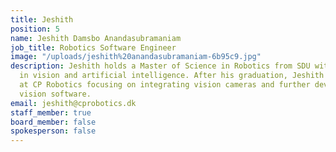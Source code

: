 ```yaml
---
title: Jeshith
position: 5
name: Jeshith Damsbo Anandasubramaniam
job_title: Robotics Software Engineer
image: "/uploads/jeshith%20anandasubramaniam-6b95c9.jpg"
description: Jeshith holds a Master of Science in Robotics from SDU with specialty
  in vision and artificial intelligence. After his graduation, Jeshith has been working
  at CP Robotics focusing on integrating vision cameras and further developing the
  vision software.
email: jeshith@cprobotics.dk
staff_member: true
board_member: false
spokesperson: false
---
```


